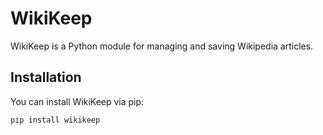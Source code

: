 # WikiKeep

WikiKeep is a Python module for managing and saving Wikipedia articles.

## Installation

You can install WikiKeep via pip:

```bash
pip install wikikeep
